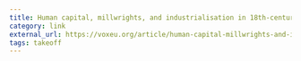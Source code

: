 ```yaml
---
title: Human capital, millwrights, and industrialisation in 18th-century England | VOX, CEPR Policy Portal
category: link
external_url: https://voxeu.org/article/human-capital-millwrights-and-industrialisation-18th-century-england
tags: takeoff
---
```

